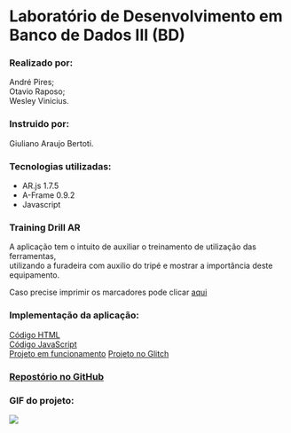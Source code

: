# Laboratório de Desenvolvimento em Banco de Dados III (BD)

### Realizado por:
André Pires;  
Otavio Raposo;  
Wesley Vinicius.
    
### Instruido por:
Giuliano Araujo Bertoti.
 
### Tecnologias utilizadas: 
- AR.js 1.7.5  
- A-Frame 0.9.2  
- Javascript  
  
### Training Drill AR 
  A aplicação tem o intuito de auxiliar o treinamento de utilização das ferramentas,  
utilizando a furadeira com auxilio do tripé e mostrar a importância deste equipamento.
  
Caso precise imprimir os marcadores pode clicar [aqui](https://github.com/wesleyvs/RealidadeAumentada/raw/master/Markers/Markers.pdf)
  
### Implementação da aplicação: 
[Código HTML](https://glitch.com/edit/#!/military-queen?path=index.html)  
[Código JavaScript](https://glitch.com/edit/#!/military-queen?path=script.js)  
[Projeto em funcionamento](https://military-queen.glitch.me/)
[Projeto no Glitch](https://glitch.com/edit/#!/military-queen?path=README.md)
  
### [Repostór](https://github.com/wesleyvs/RealidadeAumentada)[i](https://www.youtube.com/watch?v=I4rdDQxdwDI)[o no GitHub](https://github.com/wesleyvs/RealidadeAumentada)
  
### GIF do projeto:
![](https://github.com/wesleyvs/RealidadeAumentada/raw/master/Project_Gif_.gif)

